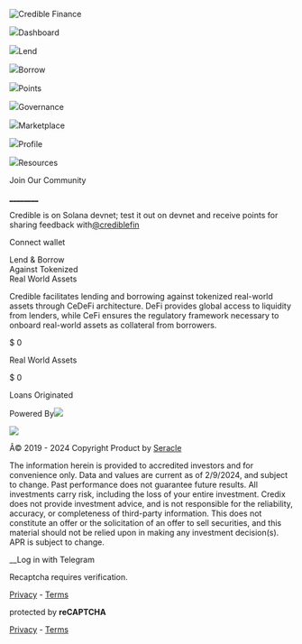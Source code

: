 ![Credible Finance](https://assets.credible.finance/CredibleWhitelogo1.png)

![](https://assets.credible.finance/dashboard-2.png)Dashboard

![](https://assets.credible.finance/Lend-2.png)Lend

![](https://assets.credible.finance/Borrow-4.png)Borrow

![](https://assets.credible.finance/Loyalty1.png)Points

![](https://assets.credible.finance/Governance1.png)Governance

![](https://assets.credible.finance/marketplace.png)Marketplace

![](https://assets.credible.finance/Profile2.png)Profile

![](https://assets.credible.finance/resources.png)Resources

  

Join Our Community

[
__](https://twitter.com/crediblefin)[__](https://t.me/crediblefinance)[__](https://medium.com/@credible_finance)[__](https://discord.gg/f2eDDRpXur)

Credible is on Solana devnet; test it out on devnet and receive points for
sharing feedback with[@crediblefin](https://twitter.com/crediblefin)

Connect wallet

Lend & Borrow  
Against Tokenized  
Real World Assets

Credible facilitates lending and borrowing against tokenized real-world assets
through CeDeFi architecture. DeFi provides global access to liquidity from
lenders, while CeFi ensures the regulatory framework necessary to onboard
real-world assets as collateral from borrowers.

$ 0

Real World Assets

$ 0

Loans Originated

Powered By![](https://assets.credible.finance/Solana-logo-1.png)

![](https://assets.credible.finance/CryptoFlower.png)

Â© 2019 - 2024 Copyright  Product by [Seracle](https://seracle.com)

The information herein is provided to accredited investors and for convenience
only. Data and values are current as of 2/9/2024, and subject to change. Past
performance does not guarantee future results. All investments carry risk,
including the loss of your entire investment. Credix does not provide
investment advice, and is not responsible for the reliability, accuracy, or
completeness of third-party information. This does not constitute an offer or
the solicitation of an offer to sell securities, and this material should not
be relied upon in making any investment decision(s). APR is subject to change.

__Log in with Telegram

Recaptcha requires verification.

[Privacy](https://www.google.com/intl/en/policies/privacy/) \-
[Terms](https://www.google.com/intl/en/policies/terms/)

protected by **reCAPTCHA**

[Privacy](https://www.google.com/intl/en/policies/privacy/) \-
[Terms](https://www.google.com/intl/en/policies/terms/)

